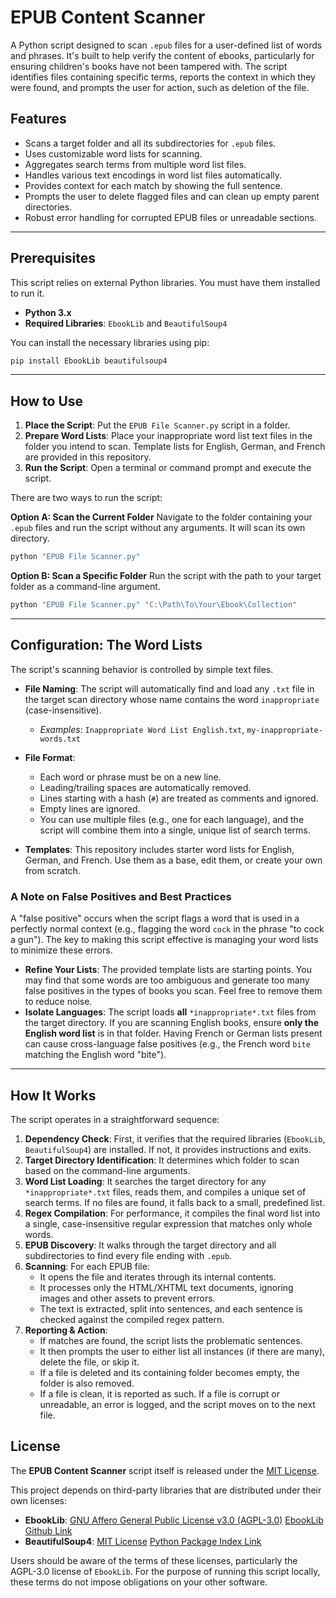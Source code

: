 # EPUB Content Scanner

A Python script designed to scan `.epub` files for a user-defined list of words and phrases. It's built to help verify the content of ebooks, particularly for ensuring children's books have not been tampered with. The script identifies files containing specific terms, reports the context in which they were found, and prompts the user for action, such as deletion of the file.

## Features

* Scans a target folder and all its subdirectories for `.epub` files.
* Uses customizable word lists for scanning.
* Aggregates search terms from multiple word list files.
* Handles various text encodings in word list files automatically.
* Provides context for each match by showing the full sentence.
* Prompts the user to delete flagged files and can clean up empty parent directories.
* Robust error handling for corrupted EPUB files or unreadable sections.

---

## Prerequisites

This script relies on external Python libraries. You must have them installed to run it.

* **Python 3.x**
* **Required Libraries**: `EbookLib` and `BeautifulSoup4`

You can install the necessary libraries using pip:
```bash
pip install EbookLib beautifulsoup4
```

---

## How to Use

1.  **Place the Script**: Put the `EPUB File Scanner.py` script in a folder.
2.  **Prepare Word Lists**: Place your inappropriate word list text files in the folder you intend to scan. Template lists for English, German, and French are provided in this repository.
3.  **Run the Script**: Open a terminal or command prompt and execute the script.

There are two ways to run the script:

**Option A: Scan the Current Folder**
Navigate to the folder containing your `.epub` files and run the script without any arguments. It will scan its own directory.
```bash
python "EPUB File Scanner.py"
```

**Option B: Scan a Specific Folder**
Run the script with the path to your target folder as a command-line argument.
```bash
python "EPUB File Scanner.py" "C:\Path\To\Your\Ebook\Collection"
```

---

## Configuration: The Word Lists

The script's scanning behavior is controlled by simple text files.

* **File Naming**: The script will automatically find and load any `.txt` file in the target scan directory whose name contains the word `inappropriate` (case-insensitive).
    * *Examples*: `Inappropriate Word List English.txt`, `my-inappropriate-words.txt`

* **File Format**:
    * Each word or phrase must be on a new line.
    * Leading/trailing spaces are automatically removed.
    * Lines starting with a hash (`#`) are treated as comments and ignored.
    * Empty lines are ignored.
    * You can use multiple files (e.g., one for each language), and the script will combine them into a single, unique list of search terms.

* **Templates**: This repository includes starter word lists for English, German, and French. Use them as a base, edit them, or create your own from scratch.

### A Note on False Positives and Best Practices

A "false positive" occurs when the script flags a word that is used in a perfectly normal context (e.g., flagging the word `cock` in the phrase "to cock a gun"). The key to making this script effective is managing your word lists to minimize these errors.

* **Refine Your Lists**: The provided template lists are starting points. You may find that some words are too ambiguous and generate too many false positives in the types of books you scan. Feel free to remove them to reduce noise.
* **Isolate Languages**: The script loads **all** `*inappropriate*.txt` files from the target directory. If you are scanning English books, ensure **only the English word list** is in that folder. Having French or German lists present can cause cross-language false positives (e.g., the French word `bite` matching the English word "bite").

---

## How It Works

The script operates in a straightforward sequence:

1.  **Dependency Check**: First, it verifies that the required libraries (`EbookLib`, `BeautifulSoup4`) are installed. If not, it provides instructions and exits.
2.  **Target Directory Identification**: It determines which folder to scan based on the command-line arguments.
3.  **Word List Loading**: It searches the target directory for any `*inappropriate*.txt` files, reads them, and compiles a unique set of search terms. If no files are found, it falls back to a small, predefined list.
4.  **Regex Compilation**: For performance, it compiles the final word list into a single, case-insensitive regular expression that matches only whole words.
5.  **EPUB Discovery**: It walks through the target directory and all subdirectories to find every file ending with `.epub`.
6.  **Scanning**: For each EPUB file:
    * It opens the file and iterates through its internal contents.
    * It processes only the HTML/XHTML text documents, ignoring images and other assets to prevent errors.
    * The text is extracted, split into sentences, and each sentence is checked against the compiled regex pattern.
7.  **Reporting & Action**:
    * If matches are found, the script lists the problematic sentences.
    * It then prompts the user to either list all instances (if there are many), delete the file, or skip it.
    * If a file is deleted and its containing folder becomes empty, the folder is also removed.
    * If a file is clean, it is reported as such. If a file is corrupt or unreadable, an error is logged, and the script moves on to the next file.


## License

The **EPUB Content Scanner** script itself is released under the [MIT License](https://opensource.org/licenses/MIT).

This project depends on third-party libraries that are distributed under their own licenses:

* **EbookLib**: [GNU Affero General Public License v3.0 (AGPL-3.0)](https://www.gnu.org/licenses/agpl-3.0.en.html) [EbookLib Github Link](https://github.com/aerkalov/ebooklib)
* **BeautifulSoup4**: [MIT License](https://opensource.org/licenses/MIT) [Python Package Index Link](https://pypi.org/project/beautifulsoup4/)

Users should be aware of the terms of these licenses, particularly the AGPL-3.0 license of `EbookLib`. For the purpose of running this script locally, these terms do not impose obligations on your other software.
